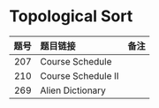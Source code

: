 # Topological Sort

| 题号 | 题目链接 | 备注 |
| -: | :- | :- |
| 207 | Course Schedule | |
| 210 | Course Schedule II | |
| 269 | Alien Dictionary | |

